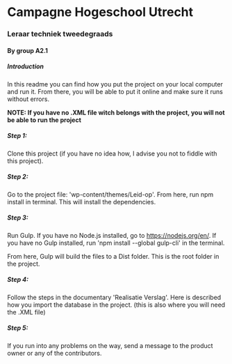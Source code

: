 # Campagne Hogeschool Utrecht 
### Leraar techniek tweedegraads
#### By group A2.1

##### Introduction
In this readme you can find how you put the project on your local computer and run it.
From there, you will be able to put it online and make sure it runs without errors.

**NOTE: If you have no .XML file witch belongs with the project, you will not be able to run the project**  

##### Step 1:
Clone this project
(if you have no idea how, I advise you not to fiddle with this project).

##### Step 2:
Go to the project file: 'wp-content/themes/Leid-op'. From here, run npm install in terminal. This will install the dependencies.

##### Step 3: 
Run Gulp. If you have no Node.js installed, go to https://nodejs.org/en/.
If you have no Gulp installed, run 'npm install --global gulp-cli' in the terminal.

From here, Gulp will build the files to a Dist folder. This is the root folder in the project.

##### Step 4:
Follow the steps in the documentary 'Realisatie Verslag'. Here is described how you import the database in the project. (this is also where you will need the .XML file)   

##### Step 5:
If you run into any problems on the way, send a message to the product owner or any of the contributors.
